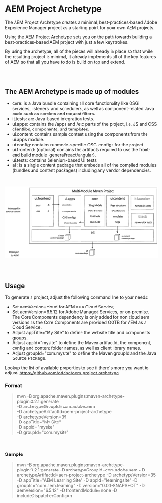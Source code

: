 # AEM Project Archetype

The AEM Project Archetype creates a minimal, best-practices-based Adobe Experience Manager project as a starting point for your own AEM projects.

Using the AEM Project Archetype sets you on the path towards building a best-practices-based AEM project with just a few keystrokes.

By using the archetype, all of the pieces will already in place so that while the resulting project is minimal, it already implements all of the key features of AEM so that all you have to do is build on top and extend.

</br>
</br>

## The AEM Archetype is made up of modules

* core: is a Java bundle containing all core functionality like OSGi services, listeners, and schedulers, as well as component-related Java code such as servlets and request filters.
* it.tests: are Java-based integration tests.
* ui.apps: contains the /apps and /etc parts of the project, i.e. JS and CSS clientlibs, components, and templates.
* ui.content: contains sample content using the components from the ui.apps module.
* ui.config: contains runmode-specific OSGi configs for the project.
* ui.frontend: (optional) contains the artifacts required to use the front-end build module (general/react/angular).
* ui.tests: contains Selenium-based UI tests.
* all: is a single content package that embeds all of the compiled modules (bundles and content packages) including any vendor dependencies.

</br>

![archetype structure](./images/archetype-structure.png "archetype structure")

</br>
</br>

## Usage

To generate a project, adjust the following command line to your needs:

* Set aemVersion=cloud for AEM as a Cloud Service;
* Set aemVersion=6.5.12 for Adobe Managed Services, or on-premise. The Core Components dependency is only added for non cloud aem versions as the Core Components are provided OOTB for AEM as a Cloud Service.
* Adjust appTitle="My Site" to define the website title and components groups.
* Adjust appId="mysite" to define the Maven artifactId, the component, config and content folder names, as well as client library names.
* Adjust groupId="com.mysite" to define the Maven groupId and the Java Source Package.

Lookup the list of available properties to see if there's more you want to adjust. <https://github.com/adobe/aem-project-archetype>

### Format

> mvn -B org.apache.maven.plugins:maven-archetype-plugin:3.2.1:generate \
 -D archetypeGroupId=com.adobe.aem \
 -D archetypeArtifactId=aem-project-archetype \
 -D archetypeVersion=39\
 -D appTitle="My Site" \
 -D appId="mysite" \
 -D groupId="com.mysite"

</br>

### Sample

>mvn -B org.apache.maven.plugins:maven-archetype-plugin:3.2.1:generate -D archetypeGroupId=com.adobe.aem - D archetypeArtifactId=aem-project-archetype -D archetypeVersion=35 -D appTitle="AEM Learning Site" -D appId="learningsite" -D groupId="com.aem.learning" -D version="0.0.1-SNAPSHOT" -D aemVersion="6.5.12" -D frontendModule=none -D includeDispatcherConfig=n
